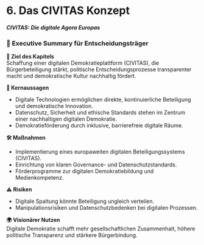 # 6. Das CIVITAS Konzept

_**CIVITAS: Die digitale Agora Europas**_



### **📘 Executive Summary für Entscheidungsträger**

**🎯 Ziel des Kapitels**\
Schaffung einer digitalen Demokratieplattform (CIVITAS), die Bürgerbeteiligung stärkt, politische Entscheidungsprozesse transparenter macht und demokratische Kultur nachhaltig fördert.

**🧭 Kernaussagen**

* Digitale Technologien ermöglichen direkte, kontinuierliche Beteiligung und demokratische Innovation.
* Datenschutz, Sicherheit und ethische Standards stehen im Zentrum einer nachhaltigen digitalen Demokratie.
* Demokratieförderung durch inklusive, barrierefreie digitale Räume.

**🛠 Maßnahmen**

* Implementierung eines europaweiten digitalen Beteiligungssystems (CIVITAS).
* Einrichtung von klaren Governance- und Datenschutzstandards.
* Förderprogramme zur digitalen Demokratiebildung und Medienkompetenz.

**⚠️ Risiken**

* Digitale Spaltung könnte Beteiligung ungleich verteilen.
* Manipulationsrisiken und Datenschutzbedenken bei digitalen Prozessen.

**🌍 Visionärer Nutzen**\
Digitale Demokratie schafft mehr gesellschaftlichen Zusammenhalt, höhere politische Transparenz und stärkere Bürgerbindung.

